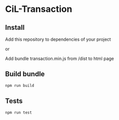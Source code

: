 # CiL-Transaction

## Install

Add this repository to dependencies of your project

or

Add bundle transaction.min.js from /dist to html page

## Build bundle

```bash
npm run build
```

## Tests

```bash
npm run test
```



